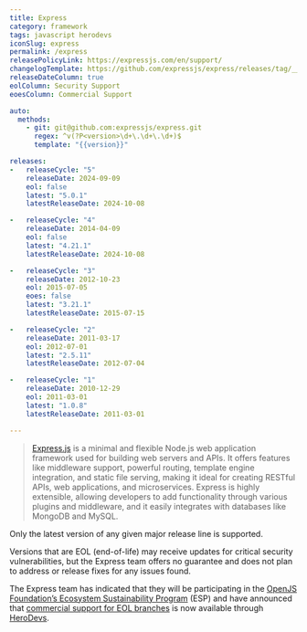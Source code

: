 ```yaml
---
title: Express
category: framework
tags: javascript herodevs
iconSlug: express
permalink: /express
releasePolicyLink: https://expressjs.com/en/support/
changelogTemplate: https://github.com/expressjs/express/releases/tag/__LATEST__
releaseDateColumn: true
eolColumn: Security Support
eoesColumn: Commercial Support

auto:
  methods:
    - git: git@github.com:expressjs/express.git
      regex: ^v(?P<version>\d+\.\d+\.\d+)$
      template: "{{version}}"

releases:
-   releaseCycle: "5"
    releaseDate: 2024-09-09
    eol: false
    latest: "5.0.1"
    latestReleaseDate: 2024-10-08

-   releaseCycle: "4"
    releaseDate: 2014-04-09
    eol: false
    latest: "4.21.1"
    latestReleaseDate: 2024-10-08

-   releaseCycle: "3"
    releaseDate: 2012-10-23
    eol: 2015-07-05
    eoes: false
    latest: "3.21.1"
    latestReleaseDate: 2015-07-15

-   releaseCycle: "2"
    releaseDate: 2011-03-17
    eol: 2012-07-01
    latest: "2.5.11"
    latestReleaseDate: 2012-07-04

-   releaseCycle: "1"
    releaseDate: 2010-12-29
    eol: 2011-03-01
    latest: "1.0.8"
    latestReleaseDate: 2011-03-01

---
```


> [Express.js](https://expressjs.com) is a minimal and flexible Node.js
> web application framework used for building web servers and APIs. It
> offers features like middleware support, powerful routing, template engine
> integration, and static file serving, making it ideal for creating RESTful
> APIs, web applications, and microservices. Express is highly extensible,
> allowing developers to add functionality through various plugins and
> middleware, and it easily integrates with databases like MongoDB and MySQL.

Only the latest version of any given major release line is supported.

Versions that are EOL (end-of-life) may receive updates for critical
security vulnerabilities, but the Express team offers no guarantee and
does not plan to address or release fixes for any issues found.

The Express team has indicated that they will be participating in the
[OpenJS Foundation’s Ecosystem Sustainability Program](https://openjsf.org/ecosystem-sustainability-program)
(ESP) and have announced that [commercial support for EOL branches](https://expressjs.com/en/support) is
now available through [HeroDevs](https://www.herodevs.com/support/eslint-nes).